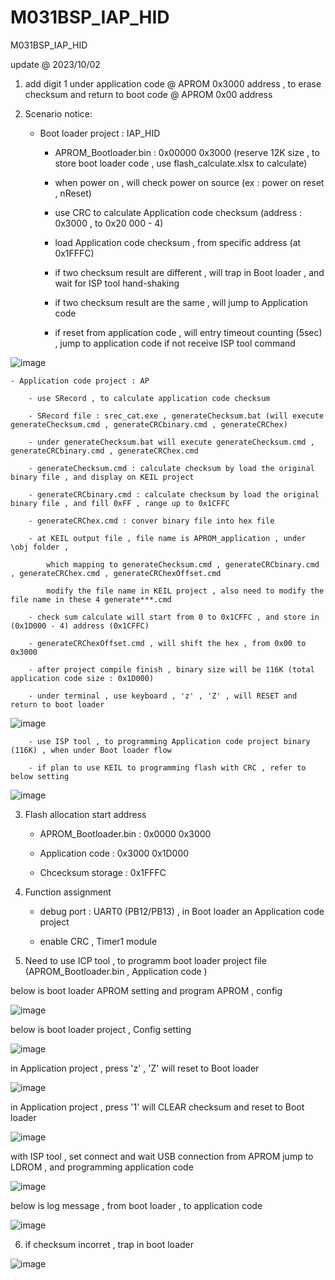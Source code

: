 # M031BSP_IAP_HID
 M031BSP_IAP_HID


update @ 2023/10/02

1. add digit 1 under application code @ APROM 0x3000 address , to erase checksum and return to boot code @ APROM 0x00 address

2. Scenario notice:

	- Boot loader project : IAP_HID 
	
		- APROM_Bootloader.bin : 0x00000 0x3000 (reserve 12K size , to store boot loader code , use flash_calculate.xlsx to calculate)
	
		- when power on , will check power on source (ex : power on reset , nReset)
	
		- use CRC to calculate Application code checksum (address : 0x3000 , to 0x20 000 - 4)
		
		- load Application code checksum , from specific address (at 0x1FFFC)
		
		- if two checksum result are different , will trap in Boot loader , and wait for ISP tool hand-shaking
		
		- if two checksum result are the same , will jump to Application code

		- if reset from application code , will entry timeout counting (5sec) , jump to application code if not receive ISP tool command

![image](https://github.com/released/M031BSP_IAP_HID/blob/main/Under_APROM_z.jpg)
	
	- Application code project : AP
	
		- use SRecord , to calculate application code checksum 
		
		- SRecord file : srec_cat.exe , generateChecksum.bat (will execute generateChecksum.cmd , generateCRCbinary.cmd , generateCRChex)
					
		- under generateChecksum.bat will execute generateChecksum.cmd , generateCRCbinary.cmd , generateCRChex.cmd
	
		- generateChecksum.cmd : calculate checksum by load the original binary file , and display on KEIL project
		
		- generateCRCbinary.cmd : calculate checksum by load the original binary file , and fill 0xFF , range up to 0x1CFFC
		
		- generateCRChex.cmd : conver binary file into hex file
		
		- at KEIL output file , file name is APROM_application , under \obj folder , 
	
			which mapping to generateChecksum.cmd , generateCRCbinary.cmd , generateCRChex.cmd , generateCRChexOffset.cmd
	
			modify the file name in KEIL project , also need to modify the file name in these 4 generate***.cmd		
			
		- check sum calculate will start from 0 to 0x1CFFC , and store in (0x1D000 - 4) address (0x1CFFC)
		
		- generateCRChexOffset.cmd , will shift the hex , from 0x00 to 0x3000 
		
		- after project compile finish , binary size will be 116K (total application code size : 0x1D000)
		
		- under terminal , use keyboard , 'z' , 'Z' , will RESET and return to boot loader
		
![image](https://github.com/released/M031BSP_IAP_HID/blob/main/Under_APROM_z.jpg)		
		
		- use ISP tool , to programming Application code project binary (116K) , when under Boot loader flow		
		
		- if plan to use KEIL to programming flash with CRC , refer to below setting
		
![image](https://github.com/released/M031BSP_IAP_HID/blob/main/program_by_KEIL.jpg)
		
			
3. Flash allocation start address

	- APROM_Bootloader.bin : 0x0000 0x3000
	
	- Application code : 0x3000 0x1D000
		
	- Chcecksum storage : 0x1FFFC

4. Function assignment

	- debug port : UART0 (PB12/PB13) , in Boot loader an Application code project
	
	- enable CRC , Timer1 module
	
5. Need to use ICP tool , to programm boot loader project file (APROM_Bootloader.bin , Application code )

below is boot loader APROM setting and program APROM , config 

![image](https://github.com/released/M031BSP_IAP_HID/blob/main/APROM_ICP.jpg)

below is boot loader project , Config setting 

![image](https://github.com/released/M031BSP_IAP_HID/blob/main/Config_Bits.jpg)

in Application project , press 'z' , 'Z' will reset to Boot loader 

![image](https://github.com/released/M031BSP_IAP_HID/blob/main/Under_APROM_z.jpg)

in Application project , press '1' will CLEAR checksum and reset to Boot loader 

![image](https://github.com/released/M031BSP_IAP_HID/blob/main/Under_APROM_1.jpg)

with ISP tool , set connect and wait USB connection from APROM jump to LDROM , and programming application code

![image](https://github.com/released/M031BSP_IAP_HID/blob/main/ISP_connect.jpg)

below is log message , from boot loader , to application code

![image](https://github.com/released/M031BSP_IAP_HID/blob/main/regular_power_on_check_checksum.jpg)

6. if checksum incorret , trap in boot loader 

![image](https://github.com/released/M031BSP_IAP_HID/blob/main/error_checksum_stay_in_boot_loader.jpg)


